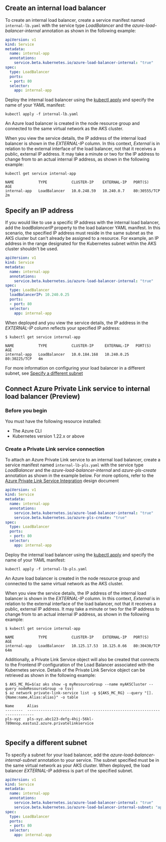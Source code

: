 
## Create an internal load balancer

To create an internal load balancer, create a service manifest named  `internal-lb.yaml`  with the service type  _LoadBalancer_  and the  _azure-load-balancer-internal_  annotation as shown in the following example:
```yaml
apiVersion: v1
kind: Service
metadata:
  name: internal-app
  annotations:
    service.beta.kubernetes.io/azure-load-balancer-internal: "true"
spec:
  type: LoadBalancer
  ports:
  - port: 80
  selector:
    app: internal-app
```

Deploy the internal load balancer using the  [kubectl apply](https://kubernetes.io/docs/reference/generated/kubectl/kubectl-commands#apply)  and specify the name of your YAML manifest:
```
kubectl apply -f internal-lb.yaml
```

An Azure load balancer is created in the node resource group and connected to the same virtual network as the AKS cluster.

When you view the service details, the IP address of the internal load balancer is shown in the  _EXTERNAL-IP_  column. In this context,  _External_  is in relation to the external interface of the load balancer, not that it receives a public, external IP address. It may take a minute or two for the IP address to change from  _<pending>_  to an actual internal IP address, as shown in the following example:
```
kubectl get service internal-app

NAME           TYPE           CLUSTER-IP    EXTERNAL-IP   PORT(S)        AGE
internal-app   LoadBalancer   10.0.248.59   10.240.0.7    80:30555/TCP   2m

```
## [](https://docs.microsoft.com/en-us/azure/aks/internal-lb#specify-an-ip-address)Specify an IP address

If you would like to use a specific IP address with the internal load balancer, add the  _loadBalancerIP_  property to the load balancer YAML manifest. In this scenario, the specified IP address must reside in the same subnet as the AKS cluster but can't already be assigned to a resource. For example, an IP address in the range designated for the Kubernetes subnet within the AKS cluster shouldn't be used.
```yaml
apiVersion: v1
kind: Service
metadata:
  name: internal-app
  annotations:
    service.beta.kubernetes.io/azure-load-balancer-internal: "true"
spec:
  type: LoadBalancer
  loadBalancerIP: 10.240.0.25
  ports:
  - port: 80
  selector:
    app: internal-app
```
When deployed and you view the service details, the IP address in the  _EXTERNAL-IP_  column reflects your specified IP address:
```
$ kubectl get service internal-app

NAME           TYPE           CLUSTER-IP     EXTERNAL-IP   PORT(S)        AGE
internal-app   LoadBalancer   10.0.184.168   10.240.0.25   80:30225/TCP   4m

```
For more information on configuring your load balancer in a different subnet, see  [Specify a different subnet](https://docs.microsoft.com/en-us/azure/aks/internal-lb#specify-a-different-subnet)

## [](https://docs.microsoft.com/en-us/azure/aks/internal-lb#connect-azure-private-link-service-to-internal-load-balancer-preview)Connect Azure Private Link service to internal load balancer (Preview)

### [](https://docs.microsoft.com/en-us/azure/aks/internal-lb#before-you-begin-1)Before you begin

You must have the following resource installed:

-   The Azure CLI
-   Kubernetes version 1.22.x or above

### [](https://docs.microsoft.com/en-us/azure/aks/internal-lb#create-a-private-link-service-connection)Create a Private Link service connection

To attach an Azure Private Link service to an internal load balancer, create a service manifest named  `internal-lb-pls.yaml`  with the service type  _LoadBalancer_  and the  _azure-load-balancer-internal_  and  _azure-pls-create_  annotation as shown in the example below. For more options, refer to the  [Azure Private Link Service Integration](https://kubernetes-sigs.github.io/cloud-provider-azure/topics/pls-integration/)  design document
```yaml
apiVersion: v1
kind: Service
metadata:
  name: internal-app
  annotations:
    service.beta.kubernetes.io/azure-load-balancer-internal: "true"
    service.beta.kubernetes.io/azure-pls-create: "true"
spec:
  type: LoadBalancer
  ports:
  - port: 80
  selector:
    app: internal-app
```

Deploy the internal load balancer using the  [kubectl apply](https://kubernetes.io/docs/reference/generated/kubectl/kubectl-commands#apply)  and specify the name of your YAML manifest:
```
kubectl apply -f internal-lb-pls.yaml
```

An Azure load balancer is created in the node resource group and connected to the same virtual network as the AKS cluster.

When you view the service details, the IP address of the internal load balancer is shown in the  _EXTERNAL-IP_  column. In this context,  _External_  is in relation to the external interface of the load balancer, not that it receives a public, external IP address. It may take a minute or two for the IP address to change from  _<pending>_  to an actual internal IP address, as shown in the following example:
```
$ kubectl get service internal-app

NAME           TYPE           CLUSTER-IP    EXTERNAL-IP   PORT(S)        AGE
internal-app   LoadBalancer   10.125.17.53  10.125.0.66   80:30430/TCP   64m
```
Additionally, a Private Link Service object will also be created that connects to the Frontend IP configuration of the Load Balancer associated with the Kubernetes service. Details of the Private Link Service object can be retrieved as shown in the following example:
```
$ AKS_MC_RG=$(az aks show -g myResourceGroup --name myAKSCluster --query nodeResourceGroup -o tsv)
$ az network private-link-service list -g ${AKS_MC_RG} --query "[].{Name:name,Alias:alias}" -o table

Name      Alias
--------  -------------------------------------------------------------------------
pls-xyz   pls-xyz.abc123-defg-4hij-56kl-789mnop.eastus2.azure.privatelinkservice


```
## [](https://docs.microsoft.com/en-us/azure/aks/internal-lb#specify-a-different-subnet)Specify a different subnet

To specify a subnet for your load balancer, add the  _azure-load-balancer-internal-subnet_  annotation to your service. The subnet specified must be in the same virtual network as your AKS cluster. When deployed, the load balancer  _EXTERNAL-IP_  address is part of the specified subnet.
```yaml
apiVersion: v1
kind: Service
metadata:
  name: internal-app
  annotations:
    service.beta.kubernetes.io/azure-load-balancer-internal: "true"
    service.beta.kubernetes.io/azure-load-balancer-internal-subnet: "apps-subnet"
spec:
  type: LoadBalancer
  ports:
  - port: 80
  selector:
    app: internal-app
```
